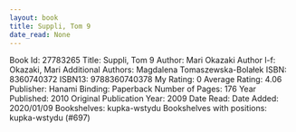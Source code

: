 ```yaml
---
layout: book
title: Suppli, Tom 9
date_read: None
---
```


Book Id: 27783265
Title: Suppli, Tom 9
Author: Mari Okazaki
Author l-f: Okazaki, Mari
Additional Authors: Magdalena Tomaszewska-Bolałek
ISBN: 8360740372
ISBN13: 9788360740378
My Rating: 0
Average Rating: 4.06
Publisher: Hanami
Binding: Paperback
Number of Pages: 176
Year Published: 2010
Original Publication Year: 2009
Date Read: 
Date Added: 2020/01/09
Bookshelves: kupka-wstydu
Bookshelves with positions: kupka-wstydu (#697)

